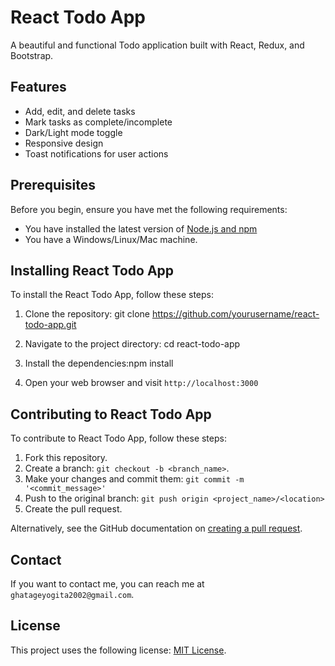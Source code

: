 # React Todo App

A beautiful and functional Todo application built with React, Redux, and Bootstrap.

## Features

- Add, edit, and delete tasks
- Mark tasks as complete/incomplete
- Dark/Light mode toggle
- Responsive design
- Toast notifications for user actions

## Prerequisites

Before you begin, ensure you have met the following requirements:

- You have installed the latest version of [Node.js and npm](https://nodejs.org/)
- You have a Windows/Linux/Mac machine.

## Installing React Todo App

To install the React Todo App, follow these steps:

1. Clone the repository: git clone https://github.com/yourusername/react-todo-app.git

2. Navigate to the project directory: cd react-todo-app

3. Install the dependencies:npm install

2. Open your web browser and visit `http://localhost:3000`

## Contributing to React Todo App

To contribute to React Todo App, follow these steps:

1. Fork this repository.
2. Create a branch: `git checkout -b <branch_name>`.
3. Make your changes and commit them: `git commit -m '<commit_message>'`
4. Push to the original branch: `git push origin <project_name>/<location>`
5. Create the pull request.

Alternatively, see the GitHub documentation on [creating a pull request](https://help.github.com/en/github/collaborating-with-issues-and-pull-requests/creating-a-pull-request).

## Contact

If you want to contact me, you can reach me at `ghatageyogita2002@gmail.com`.

## License

This project uses the following license: [MIT License](<link_to_license>).